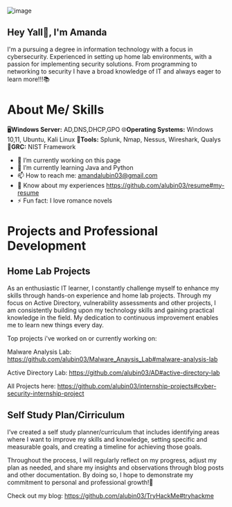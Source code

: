 ![image](https://github.com/alubin03/portfolio/assets/141780397/5363687e-962b-45dd-b108-54accbfd81c3)


## Hey Yall👋, I'm Amanda

I'm a pursuing a degree in information technology with a focus in cybersecurity. Experienced in setting up home lab environments, with a passion for implementing security solutions. From programming to networking to security I have a broad knowledge of IT and always eager to learn more!!!📚

# About Me/ Skills
🖥️**Windows Server:** AD,DNS,DHCP,GPO
🌐**Operating Systems:** Windows 10,11, Ubuntu, Kali Linux
🔨**Tools:** Splunk, Nmap, Nessus, Wireshark, Qualys
📃**GRC:** NIST Framework

- 🔭 I’m currently working on this page 
- 🌱 I’m currently learning Java and Python 
- 📫 How to reach me: amandalubin03@gmail.com
- 📄 Know about my experiences https://github.com/alubin03/resume#my-resume
- ⚡ Fun fact: I love romance novels 


# Projects and Professional Development

## Home Lab Projects

As an enthusiastic IT learner, I constantly challenge myself to enhance my skills through hands-on experience and home lab projects. Through my focus on Active Directory, vulnerability assessments and other projects, I am consistently building upon my technology skills and gaining practical knowledge in the field. My dedication to continuous improvement enables me to learn new things every day. 

Top projects i've worked on or currently working on: 

 Malware Analysis Lab: https://github.com/alubin03/Malware_Anaysis_Lab#malware-analysis-lab

 Active Directory Lab: https://github.com/alubin03/AD#active-directory-lab

All Projects here: https://github.com/alubin03/internship-projects#cyber-security-internship-project
## Self Study Plan/Cirriculum 

I’ve created a self study planner/curriculum that includes identifying areas where I want to improve my skills and knowledge, setting specific and measurable goals, and creating a timeline for achieving those goals.

Throughout the process, I will regularly reflect on my progress, adjust my plan as needed, and share my insights and observations through blog posts and other documentation. By doing so, I hope to demonstrate my commitment to personal and professional growth!🌱


Check out my blog: https://github.com/alubin03/TryHackMe#tryhackme

